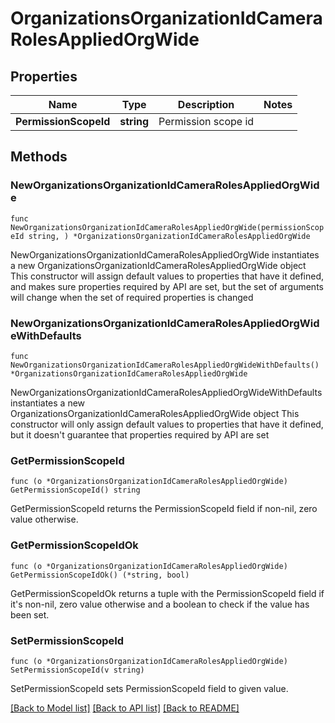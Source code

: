 # OrganizationsOrganizationIdCameraRolesAppliedOrgWide

## Properties

Name | Type | Description | Notes
------------ | ------------- | ------------- | -------------
**PermissionScopeId** | **string** | Permission scope id | 

## Methods

### NewOrganizationsOrganizationIdCameraRolesAppliedOrgWide

`func NewOrganizationsOrganizationIdCameraRolesAppliedOrgWide(permissionScopeId string, ) *OrganizationsOrganizationIdCameraRolesAppliedOrgWide`

NewOrganizationsOrganizationIdCameraRolesAppliedOrgWide instantiates a new OrganizationsOrganizationIdCameraRolesAppliedOrgWide object
This constructor will assign default values to properties that have it defined,
and makes sure properties required by API are set, but the set of arguments
will change when the set of required properties is changed

### NewOrganizationsOrganizationIdCameraRolesAppliedOrgWideWithDefaults

`func NewOrganizationsOrganizationIdCameraRolesAppliedOrgWideWithDefaults() *OrganizationsOrganizationIdCameraRolesAppliedOrgWide`

NewOrganizationsOrganizationIdCameraRolesAppliedOrgWideWithDefaults instantiates a new OrganizationsOrganizationIdCameraRolesAppliedOrgWide object
This constructor will only assign default values to properties that have it defined,
but it doesn't guarantee that properties required by API are set

### GetPermissionScopeId

`func (o *OrganizationsOrganizationIdCameraRolesAppliedOrgWide) GetPermissionScopeId() string`

GetPermissionScopeId returns the PermissionScopeId field if non-nil, zero value otherwise.

### GetPermissionScopeIdOk

`func (o *OrganizationsOrganizationIdCameraRolesAppliedOrgWide) GetPermissionScopeIdOk() (*string, bool)`

GetPermissionScopeIdOk returns a tuple with the PermissionScopeId field if it's non-nil, zero value otherwise
and a boolean to check if the value has been set.

### SetPermissionScopeId

`func (o *OrganizationsOrganizationIdCameraRolesAppliedOrgWide) SetPermissionScopeId(v string)`

SetPermissionScopeId sets PermissionScopeId field to given value.



[[Back to Model list]](../README.md#documentation-for-models) [[Back to API list]](../README.md#documentation-for-api-endpoints) [[Back to README]](../README.md)


